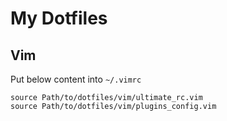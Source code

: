 # My Dotfiles

## Vim

Put below content into `~/.vimrc`
        
```vim
source Path/to/dotfiles/vim/ultimate_rc.vim
source Path/to/dotfiles/vim/plugins_config.vim
```
